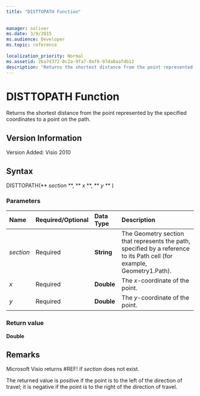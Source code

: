 ```yaml
---
title: "DISTTOPATH Function"
 
 
manager: soliver
ms.date: 3/9/2015
ms.audience: Developer
ms.topic: reference
 
localization_priority: Normal
ms.assetid: 2ba7d372-0c2a-9fa7-0af6-97da0aafdb12
description: "Returns the shortest distance from the point represented by the specified coordinates to a point on the path."
---
```


# DISTTOPATH Function

Returns the shortest distance from the point represented by the specified coordinates to a point on the path.
  
## Version Information

Version Added: Visio 2010 
  
## Syntax

DISTTOPATH(** *section* **, ** *x* **, ** *y* ** ) 
  
### Parameters

|**Name**|**Required/Optional**|**Data Type**|**Description**|
|:-----|:-----|:-----|:-----|
| _section_ <br/> |Required  <br/> |**String** <br/> |The Geometry section that represents the path, specified by a reference to its Path cell (for example, Geometry1.Path).  <br/> |
| _x_ <br/> |Required  <br/> |**Double** <br/> |The  _x_-coordinate of the point.  <br/> |
| _y_ <br/> |Required  <br/> |**Double** <br/> |The  _y_-coordinate of the point.  <br/> |
   
### Return value

 **Double**
  
## Remarks

Microsoft Visio returns #REF! if  _section_ does not exist. 
  
The returned value is positive if the point is to the left of the direction of travel; it is negative if the point is to the right of the direction of travel.
  

